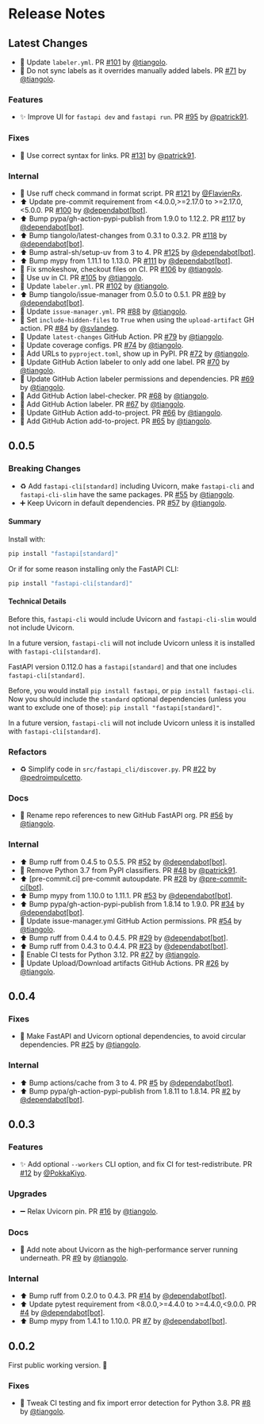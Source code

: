 # Release Notes

## Latest Changes

* 👷 Update `labeler.yml`. PR [#101](https://github.com/fastapi/fastapi-cli/pull/101) by [@tiangolo](https://github.com/tiangolo).
* 👷 Do not sync labels as it overrides manually added labels. PR [#71](https://github.com/fastapi/fastapi-cli/pull/71) by [@tiangolo](https://github.com/tiangolo).

### Features

* ✨ Improve UI for `fastapi dev` and `fastapi run`. PR [#95](https://github.com/fastapi/fastapi-cli/pull/95) by [@patrick91](https://github.com/patrick91).

### Fixes

* 🐛 Use correct syntax for links. PR [#131](https://github.com/fastapi/fastapi-cli/pull/131) by [@patrick91](https://github.com/patrick91).

### Internal

* 🔨 Use ruff check command in format script. PR [#121](https://github.com/fastapi/fastapi-cli/pull/121) by [@FlavienRx](https://github.com/FlavienRx).
* ⬆ Update pre-commit requirement from <4.0.0,>=2.17.0 to >=2.17.0,<5.0.0. PR [#100](https://github.com/fastapi/fastapi-cli/pull/100) by [@dependabot[bot]](https://github.com/apps/dependabot).
* ⬆ Bump pypa/gh-action-pypi-publish from 1.9.0 to 1.12.2. PR [#117](https://github.com/fastapi/fastapi-cli/pull/117) by [@dependabot[bot]](https://github.com/apps/dependabot).
* ⬆ Bump tiangolo/latest-changes from 0.3.1 to 0.3.2. PR [#118](https://github.com/fastapi/fastapi-cli/pull/118) by [@dependabot[bot]](https://github.com/apps/dependabot).
* ⬆ Bump astral-sh/setup-uv from 3 to 4. PR [#125](https://github.com/fastapi/fastapi-cli/pull/125) by [@dependabot[bot]](https://github.com/apps/dependabot).
* ⬆ Bump mypy from 1.11.1 to 1.13.0. PR [#111](https://github.com/fastapi/fastapi-cli/pull/111) by [@dependabot[bot]](https://github.com/apps/dependabot).
* 👷 Fix smokeshow, checkout files on CI. PR [#106](https://github.com/fastapi/fastapi-cli/pull/106) by [@tiangolo](https://github.com/tiangolo).
* 👷 Use uv in CI. PR [#105](https://github.com/fastapi/fastapi-cli/pull/105) by [@tiangolo](https://github.com/tiangolo).
* 👷 Update `labeler.yml`. PR [#102](https://github.com/fastapi/fastapi-cli/pull/102) by [@tiangolo](https://github.com/tiangolo).
* ⬆ Bump tiangolo/issue-manager from 0.5.0 to 0.5.1. PR [#89](https://github.com/fastapi/fastapi-cli/pull/89) by [@dependabot[bot]](https://github.com/apps/dependabot).
* 👷 Update `issue-manager.yml`. PR [#88](https://github.com/fastapi/fastapi-cli/pull/88) by [@tiangolo](https://github.com/tiangolo).
* 💚 Set `include-hidden-files` to `True` when using the `upload-artifact` GH action. PR [#84](https://github.com/fastapi/fastapi-cli/pull/84) by [@svlandeg](https://github.com/svlandeg).
* 👷 Update `latest-changes` GitHub Action. PR [#79](https://github.com/fastapi/fastapi-cli/pull/79) by [@tiangolo](https://github.com/tiangolo).
* 🔧 Update coverage configs. PR [#74](https://github.com/fastapi/fastapi-cli/pull/74) by [@tiangolo](https://github.com/tiangolo).
* 🔧 Add URLs to `pyproject.toml`, show up in PyPI. PR [#72](https://github.com/fastapi/fastapi-cli/pull/72) by [@tiangolo](https://github.com/tiangolo).
* 👷 Update GitHub Action labeler to only add one label. PR [#70](https://github.com/fastapi/fastapi-cli/pull/70) by [@tiangolo](https://github.com/tiangolo).
* 👷 Update GitHub Action labeler permissions and dependencies. PR [#69](https://github.com/fastapi/fastapi-cli/pull/69) by [@tiangolo](https://github.com/tiangolo).
* 👷 Add GitHub Action label-checker. PR [#68](https://github.com/fastapi/fastapi-cli/pull/68) by [@tiangolo](https://github.com/tiangolo).
* 👷 Add GitHub Action labeler. PR [#67](https://github.com/fastapi/fastapi-cli/pull/67) by [@tiangolo](https://github.com/tiangolo).
* 🔧 Update GitHub Action add-to-project. PR [#66](https://github.com/fastapi/fastapi-cli/pull/66) by [@tiangolo](https://github.com/tiangolo).
* 👷 Add GitHub Action add-to-project. PR [#65](https://github.com/fastapi/fastapi-cli/pull/65) by [@tiangolo](https://github.com/tiangolo).

## 0.0.5

### Breaking Changes

* ♻️ Add `fastapi-cli[standard]` including Uvicorn, make `fastapi-cli` and `fastapi-cli-slim` have the same packages. PR [#55](https://github.com/fastapi/fastapi-cli/pull/55) by [@tiangolo](https://github.com/tiangolo).
* ➕ Keep Uvicorn in default dependencies. PR [#57](https://github.com/fastapi/fastapi-cli/pull/57) by [@tiangolo](https://github.com/tiangolo).

#### Summary

Install with:

```bash
pip install "fastapi[standard]"
```

Or if for some reason installing only the FastAPI CLI:

```bash
pip install "fastapi-cli[standard]"
```

#### Technical Details

Before this, `fastapi-cli` would include Uvicorn and `fastapi-cli-slim` would not include Uvicorn.

In a future version, `fastapi-cli` will not include Uvicorn unless it is installed with `fastapi-cli[standard]`.

FastAPI version 0.112.0 has a `fastapi[standard]` and that one includes `fastapi-cli[standard]`.

Before, you would install `pip install fastapi`, or `pip install fastapi-cli`. Now you should include the `standard` optional dependencies (unless you want to exclude one of those): `pip install "fastapi[standard]"`.

In a future version, `fastapi-cli` will not include Uvicorn unless it is installed with `fastapi-cli[standard]`.

### Refactors

* ♻️ Simplify code in `src/fastapi_cli/discover.py`. PR [#22](https://github.com/tiangolo/fastapi-cli/pull/22) by [@pedroimpulcetto](https://github.com/pedroimpulcetto).

### Docs

* 🚚 Rename repo references to new GitHub FastAPI org. PR [#56](https://github.com/fastapi/fastapi-cli/pull/56) by [@tiangolo](https://github.com/tiangolo).

### Internal

* ⬆ Bump ruff from 0.4.5 to 0.5.5. PR [#52](https://github.com/fastapi/fastapi-cli/pull/52) by [@dependabot[bot]](https://github.com/apps/dependabot).
* 🔧 Remove Python 3.7 from PyPI classifiers. PR [#48](https://github.com/fastapi/fastapi-cli/pull/48) by [@patrick91](https://github.com/patrick91).
* ⬆ [pre-commit.ci] pre-commit autoupdate. PR [#28](https://github.com/fastapi/fastapi-cli/pull/28) by [@pre-commit-ci[bot]](https://github.com/apps/pre-commit-ci).
* ⬆ Bump mypy from 1.10.0 to 1.11.1. PR [#53](https://github.com/fastapi/fastapi-cli/pull/53) by [@dependabot[bot]](https://github.com/apps/dependabot).
* ⬆ Bump pypa/gh-action-pypi-publish from 1.8.14 to 1.9.0. PR [#34](https://github.com/fastapi/fastapi-cli/pull/34) by [@dependabot[bot]](https://github.com/apps/dependabot).
* 👷 Update issue-manager.yml GitHub Action permissions. PR [#54](https://github.com/tiangolo/fastapi-cli/pull/54) by [@tiangolo](https://github.com/tiangolo).
* ⬆ Bump ruff from 0.4.4 to 0.4.5. PR [#29](https://github.com/tiangolo/fastapi-cli/pull/29) by [@dependabot[bot]](https://github.com/apps/dependabot).
* ⬆ Bump ruff from 0.4.3 to 0.4.4. PR [#23](https://github.com/tiangolo/fastapi-cli/pull/23) by [@dependabot[bot]](https://github.com/apps/dependabot).
* 👷 Enable CI tests for Python 3.12. PR [#27](https://github.com/tiangolo/fastapi-cli/pull/27) by [@tiangolo](https://github.com/tiangolo).
* 👷 Update Upload/Download artifacts GitHub Actions. PR [#26](https://github.com/tiangolo/fastapi-cli/pull/26) by [@tiangolo](https://github.com/tiangolo).

## 0.0.4

### Fixes

* 🔧 Make FastAPI and Uvicorn optional dependencies, to avoid circular dependencies. PR [#25](https://github.com/tiangolo/fastapi-cli/pull/25) by [@tiangolo](https://github.com/tiangolo).

### Internal

* ⬆ Bump actions/cache from 3 to 4. PR [#5](https://github.com/tiangolo/fastapi-cli/pull/5) by [@dependabot[bot]](https://github.com/apps/dependabot).
* ⬆ Bump pypa/gh-action-pypi-publish from 1.8.11 to 1.8.14. PR [#2](https://github.com/tiangolo/fastapi-cli/pull/2) by [@dependabot[bot]](https://github.com/apps/dependabot).

## 0.0.3

### Features

* ✨ Add optional `--workers` CLI option, and fix CI for test-redistribute. PR [#12](https://github.com/tiangolo/fastapi-cli/pull/12) by [@PokkaKiyo](https://github.com/PokkaKiyo).

### Upgrades

* ➖ Relax Uvicorn pin. PR [#16](https://github.com/tiangolo/fastapi-cli/pull/16) by [@tiangolo](https://github.com/tiangolo).

### Docs

* 📝 Add note about Uvicorn as the high-performance server running underneath. PR [#9](https://github.com/tiangolo/fastapi-cli/pull/9) by [@tiangolo](https://github.com/tiangolo).

### Internal

* ⬆ Bump ruff from 0.2.0 to 0.4.3. PR [#14](https://github.com/tiangolo/fastapi-cli/pull/14) by [@dependabot[bot]](https://github.com/apps/dependabot).
* ⬆ Update pytest requirement from <8.0.0,>=4.4.0 to >=4.4.0,<9.0.0. PR [#4](https://github.com/tiangolo/fastapi-cli/pull/4) by [@dependabot[bot]](https://github.com/apps/dependabot).
* ⬆ Bump mypy from 1.4.1 to 1.10.0. PR [#7](https://github.com/tiangolo/fastapi-cli/pull/7) by [@dependabot[bot]](https://github.com/apps/dependabot).

## 0.0.2

First public working version. 🚀

### Fixes

* 👷 Tweak CI testing and fix import error detection for Python 3.8. PR [#8](https://github.com/tiangolo/fastapi-cli/pull/8) by [@tiangolo](https://github.com/tiangolo).
